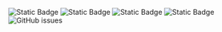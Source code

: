 ![Static Badge](https://img.shields.io/badge/blacklists-60-000000) ![Static Badge](https://img.shields.io/badge/blacklisted-2992619-cc0000) ![Static Badge](https://img.shields.io/badge/whitelisted-2242-00CC00) ![Static Badge](https://img.shields.io/badge/streaming_blacklist-28107-000000) ![GitHub issues](https://img.shields.io/github/issues/fabriziosalmi/blacklists)
